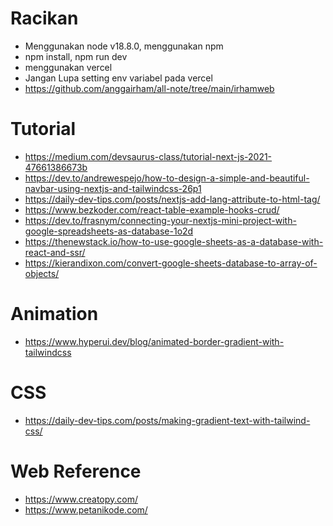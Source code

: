 # Racikan

- Menggunakan node v18.8.0, menggunakan npm
- npm install, npm run dev
- menggunakan vercel
- Jangan Lupa setting env variabel pada vercel
- https://github.com/anggairham/all-note/tree/main/irhamweb

# Tutorial

- https://medium.com/devsaurus-class/tutorial-next-js-2021-47661386673b
- https://dev.to/andrewespejo/how-to-design-a-simple-and-beautiful-navbar-using-nextjs-and-tailwindcss-26p1
- https://daily-dev-tips.com/posts/nextjs-add-lang-attribute-to-html-tag/
- https://www.bezkoder.com/react-table-example-hooks-crud/
- https://dev.to/frasnym/connecting-your-nextjs-mini-project-with-google-spreadsheets-as-database-1o2d
- https://thenewstack.io/how-to-use-google-sheets-as-a-database-with-react-and-ssr/
- https://kierandixon.com/convert-google-sheets-database-to-array-of-objects/

# Animation

- https://www.hyperui.dev/blog/animated-border-gradient-with-tailwindcss

# CSS

- https://daily-dev-tips.com/posts/making-gradient-text-with-tailwind-css/

# Web Reference

- https://www.creatopy.com/
- https://www.petanikode.com/

